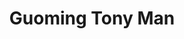 ---
# Display name
title: Guoming Tony Man

# Full name (for SEO)
first_name: Guoming Tony
last_name: Man

# Username (this should match the folder name)
authors:
  - Guoming Tony Man

# Is this the primary user of the site?
superuser: false

# Role/position
role: PhD student

# Organizations/Affiliations
organizations:
  - name: University Medical Center Hamburg-Eppendorf
    url: ''

social:
  - icon: twitter
    icon_pack: fab
    link: https://twitter.com/TonyMan1225

# Organizational groups that you belong to (for People widget)
#   Set this to `[]` or comment out if you are not using People widget.
user_groups:
  - PhD Students (Hanganu-Opatz lab)
  
_build:
  render: never
cascade:
  _build:
    render: never
    list: always
---